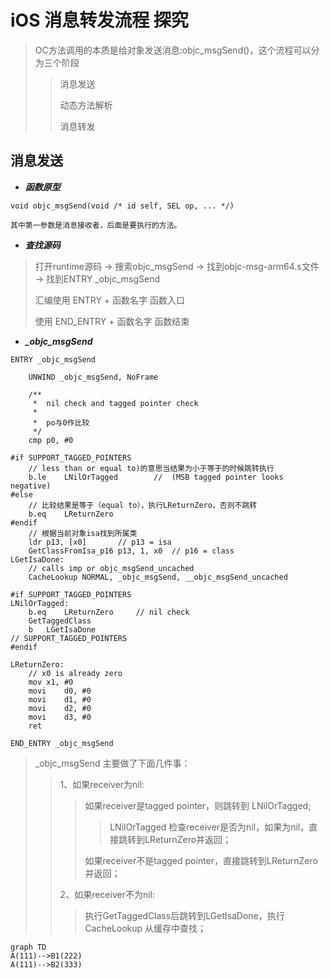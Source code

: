 # iOS 消息转发流程 探究

> OC方法调用的本质是给对象发送消息:objc_msgSend()，这个流程可以分为三个阶段
> > 消息发送
> > 
> > 动态方法解析
> > 
> > 消息转发

## **消息发送**

* ***函数原型***

```
void objc_msgSend(void /* id self, SEL op, ... */)

其中第一参数是消息接收者，后面是要执行的方法。
```
* ***查找源码***

> 打开runtime源码 -> 搜索objc_msgSend -> 找到objc-msg-arm64.s文件 -> 找到ENTRY _objc_msgSend
> 
> 汇编使用 ENTRY + 函数名字 函数入口
> 
> 使用 END_ENTRY + 函数名字 函数结束

* ***_objc_msgSend***
```
ENTRY _objc_msgSend

	UNWIND _objc_msgSend, NoFrame

	/** 
	 *  nil check and tagged pointer check
	 *
	 *  po与0作比较
	 */ 
	cmp	p0, #0
	
#if SUPPORT_TAGGED_POINTERS
	// less than or equal to)的意思当结果为小于等于的时候跳转执行
	b.le	LNilOrTagged		//  (MSB tagged pointer looks negative)
#else
	// 比较结果是等于（equal to），执行LReturnZero，否则不跳转
	b.eq	LReturnZero
#endif
	// 根据当前对象isa找到所属类
	ldr	p13, [x0]		// p13 = isa
	GetClassFromIsa_p16 p13, 1, x0	// p16 = class
LGetIsaDone:
	// calls imp or objc_msgSend_uncached
	CacheLookup NORMAL, _objc_msgSend, __objc_msgSend_uncached

#if SUPPORT_TAGGED_POINTERS
LNilOrTagged:
	b.eq	LReturnZero		// nil check
	GetTaggedClass
	b	LGetIsaDone
// SUPPORT_TAGGED_POINTERS
#endif

LReturnZero:
	// x0 is already zero
	mov	x1, #0
	movi	d0, #0
	movi	d1, #0
	movi	d2, #0
	movi	d3, #0
	ret
	
END_ENTRY _objc_msgSend
```
> _objc_msgSend 主要做了下面几件事：
> 
> > 1、如果receiver为nil:
> >
> > > 如果receiver是tagged pointer，则跳转到 LNilOrTagged;
> > > 
> > > > LNilOrTagged 检查receiver是否为nil，如果为nil，直接跳转到LReturnZero并返回；
> > > > 
> > > 如果receiver不是tagged pointer，直接跳转到LReturnZero并返回；
> > > >
> > 2、如果receiver不为nil:
> > 
> > > 执行GetTaggedClass后跳转到LGetIsaDone，执行 CacheLookup 从缓存中查找；
> > > 

```mermaid
graph TD
A(111)-->B1(222)
A(111)-->B2(333)

```
